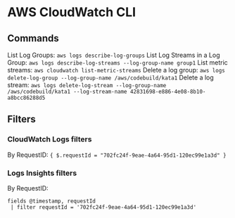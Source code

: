 # AWS CloudWatch CLI

## Commands
List Log Groups: `aws logs describe-log-groups`
List Log Streams in a Log Group: `aws logs describe-log-streams --log-group-name group1`
List metric streams: `aws cloudwatch list-metric-streams`
Delete a log group: `aws logs delete-log-group --log-group-name /aws/codebuild/kata1`
Delete a log stream: `aws logs delete-log-stream --log-group-name /aws/codebuild/kata1 --log-stream-name 42831698-e886-4e08-8b10-a8bcc86288d5`

## Filters
### CloudWatch Logs filters
By RequestID: `{ $.requestId = "702fc24f-9eae-4a64-95d1-120ec99e1a3d" }`

### Logs Insights filters
By RequestID:
```
fields @timestamp, requestId
 | filter requestId = '702fc24f-9eae-4a64-95d1-120ec99e1a3d'
```
